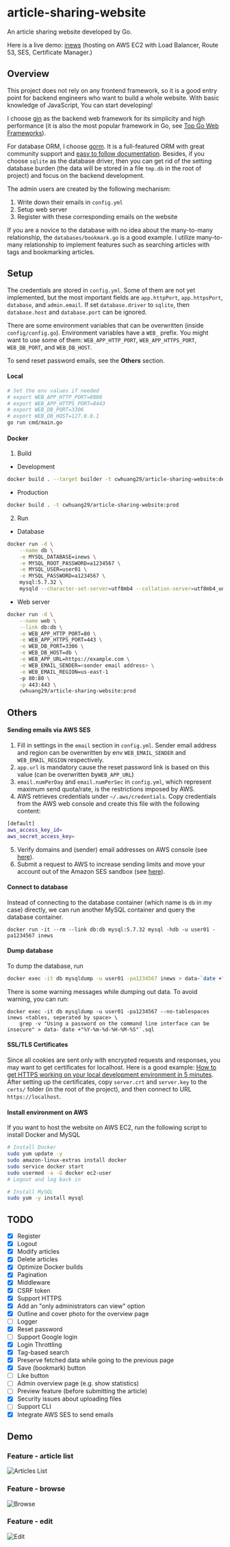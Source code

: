 # article-sharing-website
An article sharing website developed by Go.

Here is a live demo: [inews](https://www.inewsforpharm.com/) (hosting on AWS EC2 with Load Balancer, Route 53, SES, Certificate Manager.)

## Overview
This project does not rely on any frontend framework, so it is a good entry point for backend engineers who want to build a whole website. With basic knowledge of JavaScript, You can start developing!

I choose [gin](https://github.com/gin-gonic/gin) as the backend web framework for its simplicity and high performance (it is also the most popular framework in Go, see [Top Go Web Frameworks](https://github.com/mingrammer/go-web-framework-stars)).

For database ORM, I choose [gorm](https://github.com/go-gorm/gorm). It is a full-featured ORM with great community support and [easy to follow documentation](https://gorm.io/docs/).
Besides, if you choose `sqlite` as the database driver, then you can get rid of the setting database burden (the data will be stored in a file `tmp.db` in the root of project) and focus on the backend development.

The admin users are created by the following mechanism:
1. Write down their emails in `config.yml`
2. Setup web server
3. Register with these corresponding emails on the website

If you are a novice to the database with no idea about the many-to-many relationship, the `databases/bookmark.go` is a good example. I utilize many-to-many relationship to implement features such as searching articles with tags and bookmarking articles.

## Setup
The credentials are stored in `config.yml`. Some of them are not yet implemented, but the most important fields are `app.httpPort`, `app.httpsPort`, `database`, and `admin.email`.  If set `database.driver` to `sqlite`, then `database.host` and `database.port` can be ignored.

There are some environment variables that can be overwritten (inside `config/config.go`). Environment variables have a `WEB_` prefix. You might want to use some of them: `WEB_APP_HTTP_PORT`, `WEB_APP_HTTPS_PORT`, `WEB_DB_PORT`, and `WEB_DB_HOST`.

To send reset password emails, see the **Others** section.

#### Local
```bash
# Set the env values if needed
# export WEB_APP_HTTP_PORT=8080
# export WEB_APP_HTTPS_PORT=8443
# export WEB_DB_PORT=3306
# export WEB_DB_HOST=127.0.0.1
go run cmd/main.go
```

#### Docker
1. Build
* Development
```bash
docker build . --target builder -t cwhuang29/article-sharing-website:dev
```
* Production
```bash
docker build . -t cwhuang29/article-sharing-website:prod
```

2. Run
* Database
```bash
docker run -d \
    --name db \
    -e MYSQL_DATABASE=inews \
    -e MYSQL_ROOT_PASSWORD=a1234567 \
    -e MYSQL_USER=user01 \
    -e MYSQL_PASSWORD=a1234567 \
    mysql:5.7.32 \
    mysqld --character-set-server=utf8mb4 --collation-server=utf8mb4_unicode_ci
```
* Web server
```bash
docker run -d \
    --name web \
    --link db:db \
    -e WEB_APP_HTTP_PORT=80 \
    -e WEB_APP_HTTPS_PORT=443 \
    -e WEB_DB_PORT=3306 \
    -e WEB_DB_HOST=db \
    -e WEB_APP_URL=https://example.com \
    -e WEB_EMAIL_SENDER=<sender email address> \
    -e WEB_EMAIL_REGION=us-east-1
    -p 80:80 \
    -p 443:443 \
    cwhuang29/article-sharing-website:prod
```

## Others
#### Sending emails via AWS SES
1. Fill in settings in the `email` section in `config.yml`. Sender email address and region can be overwritten by env `WEB_EMAIL_SENDER` and `WEB_EMAIL_REGION` respectively.
2. `app.url` is mandatory cause the reset password link is based on this value (can be overwritten by`WEB_APP_URL`)
3. `email.numPerDay` and `email.numPerSec` in `config.yml`, which represent maximum send quota/rate, is the restrictions imposed by AWS.
4. AWS retrieves credentials under `~/.aws/credentials`.  Copy credentials from the AWS web console and create this file with the following content:
```bash
[default]
aws_access_key_id=
aws_secret_access_key=
```
5. Verify domains and (sender) email addresses on AWS console (see [here](https://docs.aws.amazon.com/ses/latest/DeveloperGuide/verify-email-addresses.html)).
6. Submit a request to AWS to increase sending limits and move your account out of the Amazon SES sandbox (see [here](https://docs.aws.amazon.com/ses/latest/DeveloperGuide/manage-sending-quotas.html)).

#### Connect to database
Instead of connecting to the database container (which name is `db` in my case) directly, we can run another MySQL container and query the database container.
```
docker run -it --rm --link db:db mysql:5.7.32 mysql -hdb -u user01 -pa1234567 inews
```

#### Dump database
To dump the database, run
```bash
docker exec -it db mysqldump -u user01 -pa1234567 inews > data-`date +"%Y-%m-%d-%H-%M-%S"`.sql
```

There is some warning messages while dumping out data. To avoid warning, you can run:
```
docker exec -it db mysqldump -u user01 -pa1234567 --no-tablespaces inews <tables, seperated by space> \
    grep -v "Using a password on the command line interface can be insecure" > data-`date +"%Y-%m-%d-%H-%M-%S"`.sql
```

#### SSL/TLS Certificates
Since all cookies are sent only with encrypted requests and responses, you may want to get certificates for localhost. Here is a good example: [How to get HTTPS working on your local development environment in 5 minutes](https://www.freecodecamp.org/news/how-to-get-https-working-on-your-local-development-environment-in-5-minutes-7af615770eec/).
After setting up the certificates, copy `server.crt` and `server.key` to the `certs/` folder (in the root of the project), and then connect to URL `https://localhost`.

#### Install environment on AWS
If you want to host the website on AWS EC2, run the following script to install Docker and MySQL
```bash
# Install Docker
sudo yum update -y
sudo amazon-linux-extras install docker
sudo service docker start
sudo usermod -a -G docker ec2-user
# Logout and log back in

# Install MySQL
sudo yum -y install mysql
```

## TODO
- [x]  Register
- [x]  Logout
- [x]  Modify articles
- [x]  Delete articles
- [x]  Optimize Docker builds
- [x]  Pagination
- [x]  Middleware
- [x]  CSRF token
- [x]  Support HTTPS
- [x]  Add an "only administrators can view" option
- [x]  Outline and cover photo for the overview page
- [ ]  Logger
- [x]  Reset password
- [ ]  Support Google login
- [x]  Login Throttling
- [x]  Tag-based search
- [x]  Preserve fetched data while going to the previous page
- [x]  Save (bookmark) button
- [ ]  Like button
- [ ]  Admin overview page (e.g. show statistics)
- [ ]  Preview feature (before submitting the article)
- [x]  Security issues about uploading files
- [ ]  Support CLI
- [x]  Integrate AWS SES to send emails

## Demo
### Feature - article list
![Articles List](demo/articles-list.png)
### Feature - browse
![Browse](demo/browse.png)
### Feature - edit
![Edit](demo/edit.png)
